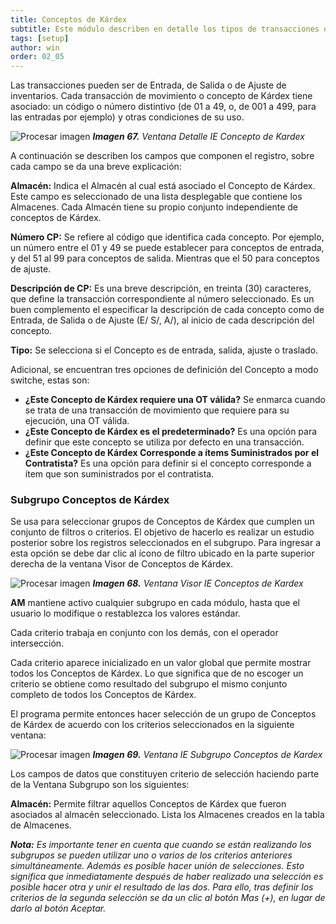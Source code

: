```yaml
---
title: Conceptos de Kárdex
subtitle: Este módulo describen en detalle los tipos de transacciones o conceptos que constituyen el movimiento de artículos en un Almacén.
tags: [setup]
author: win
order: 02_05
---
```

Las transacciones pueden ser de Entrada, de Salida o de Ajuste de inventarios. Cada transacción de  movimiento o concepto de Kárdex tiene asociado: un código o número distintivo (de 01 a 49, o, de 001 a 499, para las entradas por ejemplo) y otras condiciones de su uso.

![Procesar imagen](https://ayuda.winsoftware.com.co/assets/images/cap02/chp02_img67.png)
_**Imagen 67.** Ventana Detalle IE Concepto de Kardex_

A continuación se describen los campos que componen el registro, sobre cada campo se da una breve explicación:

**Almacén:** Indica el Almacén al cual está asociado el Concepto de Kárdex. Este campo es seleccionado de una lista desplegable que contiene los Almacenes. Cada Almacén  tiene su propio conjunto independiente de conceptos de Kárdex.

**Número CP:** Se refiere al código que identifica cada concepto. Por ejemplo, un número entre el 01 y 49 se puede establecer para conceptos de entrada, y del 51 al 99 para conceptos de salida. Mientras que el 50 para conceptos de ajuste.

**Descripción de CP:** Es una breve descripción, en treinta (30) caracteres, que define la transacción correspondiente al número seleccionado. Es un buen complemento el especificar la descripción de cada concepto como de Entrada, de Salida o de Ajuste (E/ S/, A/), al inicio de cada descripción del concepto.

**Tipo:** Se selecciona si el Concepto es de entrada, salida, ajuste o traslado.

Adicional, se encuentran tres opciones de definición del Concepto a modo switche, estas son:

- **¿Este Concepto de Kárdex requiere una OT válida?**
  Se enmarca cuando se trata de una transacción de movimiento que requiere para su ejecución, una OT válida.
- **¿Este Concepto de Kárdex es el predeterminado?**
  Es una opción para definir que este concepto se utiliza por defecto en una transacción.
- **¿Este Concepto de Kárdex Corresponde a ítems Suministrados por el Contratista?**
  Es una opción para definir si el concepto corresponde a ítem que son suministrados por el contratista.

### Subgrupo Conceptos de Kárdex

Se usa para seleccionar grupos de Conceptos de Kárdex que cumplen un conjunto de filtros o criterios. El objetivo de hacerlo es realizar un estudio posterior sobre los registros seleccionados en el subgrupo. Para ingresar a esta opción se debe dar clic al ícono de filtro <span class="mdi mdi-filter-variant"></span> ubicado en la parte superior derecha de la ventana Visor de Conceptos de Kárdex.

![Procesar imagen](https://ayuda.winsoftware.com.co/assets/images/cap02/chp02_img68.png)
_**Imagen 68.** Ventana Visor IE Conceptos de Kardex_

**AM** mantiene activo cualquier subgrupo en cada módulo, hasta que el usuario lo modifique o restablezca los valores estándar.

Cada criterio trabaja en conjunto con los demás, con el operador intersección.

Cada criterio aparece inicializado en un valor global que permite mostrar todos los Conceptos de Kárdex. Lo que significa que de no escoger un criterio se obtiene como resultado  del subgrupo el mismo conjunto completo de todos los Conceptos de Kárdex.

El programa permite entonces hacer selección de un grupo de Conceptos de Kárdex de acuerdo con los criterios seleccionados en la siguiente ventana:

![Procesar imagen](https://ayuda.winsoftware.com.co/assets/images/cap02/chp02_img69.png)
_**Imagen 69.** Ventana IE Subgrupo Conceptos de Kardex_

Los campos de datos que constituyen criterio de selección haciendo parte de la Ventana Subgrupo son los siguientes:

**Almacén:** Permite filtrar aquellos Conceptos de Kárdex que fueron asociados al almacén seleccionado. Lista los Almacenes creados en la tabla de Almacenes.

_**Nota:** Es importante tener en cuenta que cuando se están realizando los subgrupos se pueden utilizar uno o varios de los criterios anteriores simultáneamente. Además es posible hacer unión de selecciones. Esto significa que inmediatamente después de haber realizado una selección es posible hacer otra y unir el resultado de las dos. Para ello, tras definir los criterios de la segunda selección se da un clic al botón <a class="btn">Mas (+)</a>, en lugar de darlo al botón <a class="btn">Aceptar</a>._
